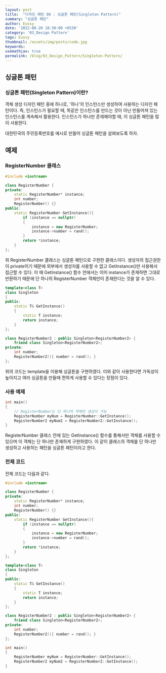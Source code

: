 ```yaml
---
layout: post
title:  "디자인 패턴 06 : 싱글톤 패턴(Singleton Pattern)"
summary: "싱글톤 패턴"
author: Eussy
date: '2022-08-20 18:30:00 +0530'
category: '03_Design Pattern'
tags: Eussy
thumbnail: /assets/img/posts/code.jpg
keywords: 
usemathjax: true
permalink: /blog/03_Design_Pattern/Singleton-Pattern/
---
```


## 싱글톤 패턴

### 싱글톤 패턴(Singleton Pattern)이란?
객체 생성 디자인 패턴 중에 하나로, '하나'의 인스턴스만 생성하여 사용하는 디자인 패턴이다.
즉, 인스턴스가 필요할 때, 똑같은 인스턴스를 만드는 것이 아닌 만들어져 있는 인스턴스를 계속해서 활용한다.
인스턴스가 하나만 존재해야할 때, 이 싱글톤 패턴을 많이 사용한다.

대한민국의 주민등록번호를 예시로 만들어 싱글톤 패턴을 살펴보도록 하자.

## 예제

### RegisterNumber 클래스

```c++
#include <iostream>

class RegisterNumber {
private:
    static RegisterNumber* instance;
    int number;
    RegisterNumber() {}
public:
    static RegisterNumber GetInstance(){
        if (instance == nullptr)
        {
            instance = new RegisterNumber;
            instance->number = rand();
        }
        return *instance;
    }
};
```

위 RegisterNumber 클래스는 싱글톤 패턴으로 구현한 클래스이다. 생성자의 접근권한이 private이기 때문에 외부에서 생성자를 사용할 수 없고
GetInstance()만 사용해서 접근할 수 있다. 이 때 GetInstance() 함수 안에서는 이미 instance가 존재하면 그대로 반환하기 때문에 단 하나의 RegisterNumber 객체만이 존재한다는 것을 알 수 있다.

```c++
template<class T>
class Singleton
{
public:
    static T& GetInstance()
    {
        static T instance;
        return instance;
    }
};

class RegisterNumber2 : public Singleton<RegisterNumber2> {
    friend class Singleton<RegisterNumber2>;
private:
    int number;
    RegisterNumber2(){ number = rand(); }
};
```
위의 코드는 template을 이용해 싱글톤을 구현하였다. 이와 같이 사용한다면 가독성이 높아지고 여러 싱글톤을 만들때 편하게 사용할 수 있다는 장점이 있다.



### 사용 예제

```c++
int main()
{
	// RegisterNumber는 단 하나의 객체만 생성이 가능
	RegisterNumber myNum = RegisterNumber::GetInstance();
    RegisterNumber2 myNum2 = RegisterNumber2::GetInstance();
}
```

RegisterNumber 클래스 안에 있는 GetInstance() 함수를 통해서만 객체를 사용할 수 있으며 이 객체는 단 하나만 존재하게 구현하였다.
이 같이 클래스의 객체를 단 하나만 생성하고 사용하는 패턴을 싱글톤 패턴이라고 한다.


### 전체 코드

전체 코드는 다음과 같다.

```c++
#include <iostream>

class RegisterNumber {
private:
    static RegisterNumber* instance;
    int number;
    RegisterNumber() {}
public:
    static RegisterNumber GetInstance(){
        if (instance == nullptr)
        {
            instance = new RegisterNumber;
            instance->number = rand();
        }
        return *instance;
    }
};

template<class T>
class Singleton
{
public:
    static T& GetInstance()
    {
        static T instance;
        return instance;
    }
};

class RegisterNumber2 : public Singleton<RegisterNumber2> {
    friend class Singleton<RegisterNumber2>;
private:
    int number;
    RegisterNumber2(){ number = rand(); }
};

int main()
{
    RegisterNumber myNum = RegisterNumber::GetInstance();
    RegisterNumber2 myNum2 = RegisterNumber2::GetInstance();
}
```
